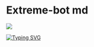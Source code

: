 # Extreme-bot md
   <a><img src='https://file.io/L8iezL3fV8d9'/></a><a><img/></a>
<p align="center">

  <a href ="https://git.io/typing-svg"><img src="https://readme-typing-svg.demolab.com?font=EB+Garamond and weight=800&size=28&duration=4000&pause=1000&random=false&width435&lines=+_____EXTREME+BOT_______;THE+LATEST+AND+BEST+WHATSAPP+BOT;DEVELOPED+BY+DESMOND+YEBOAH;RELEASED+ON+15%2F7%2F2024." alt="Typing SVG"/></a>
</p>
